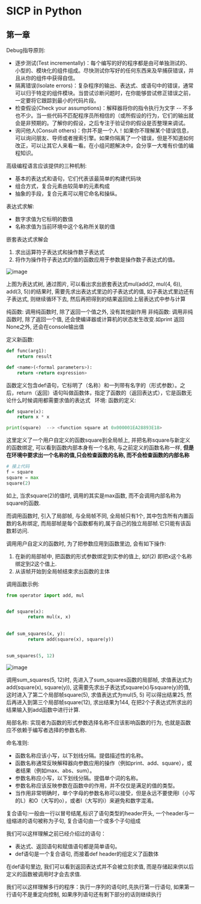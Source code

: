 # SICP in Python

## 第一章

Debug指导原则:

- 逐步测试(Test incrementally)：每个编写的好的程序都是由可单独测试的、小型的、模块化的组件组成。尽快测试你写好的任何东西来及早捕获错误，并且从你的组件中获得自信。
- 隔离错误(Isolate errors)：复杂程序的输出、表达式、或语句中的错误，通常可以归于特定的组件模块。当尝试诊断问题时，在你能够尝试修正错误之前，一定要将它跟踪到最小的代码片段。
- 检查假设(Check your assumptions)：解释器将你的指令执行为文字 -- 不多也不少。当一些代码不匹配程序员所相信的（或所假设的行为，它们的输出就会是非预期的。了解你的假设，之后专注于验证你的假设是否整理来调试。
- 询问他人(Consult others)：你并不是一个人！如果你不理解某个错误信息，可以询问朋友、导师或者搜索引擎。如果你隔离了一个错误，但是不知道如何改正，可以让其它人来看一看。在小组问题解决中，会分享一大堆有价值的编程知识。


高级编程语言应该提供的三种机制:

- 基本的表达式和语句，它们代表该最简单的构建代码块
- 组合方式，复合元素由较简单的元素构成
- 抽象的手段，复合元素可以用它命名和操纵。


表达式求解:
- 数字求值为它标明的数值
- 名称求值为当前环境中这个名称所关联的值

嵌套表达式求解会
1. 求出运算符子表达式和操作数子表达式
2. 将作为操作符子表达式的值的函数应用于参数是操作数子表达式的值。

![image](https://github.com/wizardforcel/sicp-py-zh/blob/master/img/expression_tree.png)

上图为表达式树, 通过图片, 可以看出求出嵌套表达式mul(add(2, mul(4, 6)), add(3, 5))的结果时, 需要先求出表达式里边的子表达式的值, 如子表达式里边还有子表达式, 则继续循环下去, 然后再把得到的结果返回给上层表达式中参与计算


纯函数: 调用纯函数时, 除了返回一个值之外, 没有其他副作用
非纯函数: 调用非纯函数时, 除了返回一个值, 还会使编译器或计算机的状态发生改变.如print 返回None之外, 还会在console输出值

定义新函数:
```python
def func(arg1):
    return result

def <name>(<formal parameters>):
    return <return expression>
```
函数定义包含def语句，它标明了<name>（名称）和一列带有名字的<formal parameters>（形式参数）。之后，return（返回）语句叫做函数体，指定了函数的<return expression>（返回表达式），它是函数无论什么时候调用都需要求值的表达式
  
环境:
函数的定义:
```python
def square(x):
    return x * x

print(square)  --> <function square at 0x000001EA28893E18>
```
这里定义了一个用户自定义的函数square到全局帧上, 并把名称square与新定义的函数绑定, 可以看到函数内部本身有一个名称, 与之前定义的函数名称一样, **但是在环境中要求出一个名称的值,只会检查函数的名称, 而不会检查函数的内部名称**
```python
# 接上代码
f = square 
square = max
square(2)
```
如上, 当求square(2)的值时, 调用的其实是max函数, 而不会调用内部名称为square的函数.

而调用函数时, 引入了局部帧, 与全局帧不同, 全局帧只有1个, 其中包含所有内置函数的名称绑定, 而局部帧是每个函数都有的,属于自己的独立局部帧.它只能有该函数䣂访问.

调用用户自定义的函数时, 为了把参数应用到函数里边, 会有如下操作:
1. 在新的局部帧中, 把函数的形式参数绑定到实参的值上, 如f(2) 即把x这个名称绑定到2这个值上.
2. 从该帧开始到全局帧结束求出函数的主体

调用函数示例:
```python
from operator import add, mul


def square(x):
        return mul(x, x)
        
        
def sum_squares(x, y):
        return add(square(x), square(y))
        

sum_squares(5, 12)
```

![image](https://raw.githubusercontent.com/wizardforcel/sicp-py-zh/master/img/evaluate_sum_squares_3.png)

调用sum_squares(5, 12)时, 先进入了sum_squares函数的局部帧, 求值表达式为add(square(x), square(y)), 这需要先求出子表达式square(x)与square(y)的值, 这时进入了第二个局部帧square(5), 求值表达式为mul(5, 5) 可以得出结果25, 然后再进入到第三个局部帧square(12), 求出结果为144, 在把2个子表达式所求出的结果输入到add函数中进行计算.

局部名称:
实现者为函数的形式参数选择名称不应该影响函数的行为, 也就是函数应不依赖于编写者选择的参数名称.

命名准则:
- 函数名称应该小写，以下划线分隔。提倡描述性的名称。
- 函数名称通常反映解释器向参数应用的操作（例如print、add、square），或者结果（例如max、abs、sum）。
- 参数名称应小写，以下划线分隔。提倡单个词的名称。
- 参数名称应该反映参数在函数中的作用，并不仅仅是满足的值的类型。
- 当作用非常明确时，单个字母的参数名称可以接受，但是永远不要使用l（小写的L）和O（大写的o），或者I（大写的i）来避免和数字混淆。


复合语句:一般由一行以冒号结尾,标识了语句类型的header开头, 一个header与一组缩进的语句被称为子句, 复合语句由一个或多个子句组成

我们可以这样理解之前已经介绍过的语句：
- 表达式、返回语句和赋值语句都是简单语句。
- def语句是一个复合语句, 而接着def header的组定义了函数体

在def语句里边, 我们可以看到返回表达式并不会被立刻求值, 而是存储起来供以后定义的函数被调用时才会去求值.

我们可以这样理解多行的程序：执行一序列的语句时,先执行第一行语句, 如果第一行语句不是重定向控制, 如果序列语句还有剩下部分的话则继续执行

